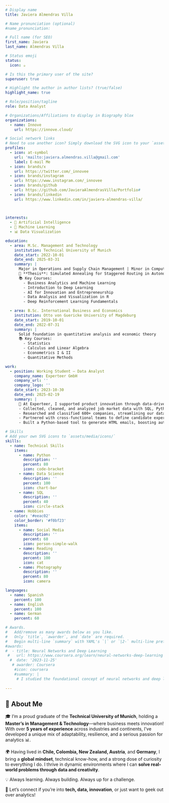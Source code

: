 ```yaml
---
# Display name
title: Javiera Almendras Villa

# Name pronunciation (optional)
#name_pronunciation: 

# Full name (for SEO)
first_name: Javiera
last_name: Almendras Villa

# Status emoji
status:
  icon: ☕️

# Is this the primary user of the site?
superuser: true

# Highlight the author in author lists? (true/false)
highlight_name: true

# Role/position/tagline
role: Data Analyst

# Organizations/Affiliations to display in Biography blox
organizations:
  - name: Innove
    url: https://innove.cloud/

# Social network links
# Need to use another icon? Simply download the SVG icon to your `assets/media/icons/` folder.
profiles:
  - icon: at-symbol
    url: 'mailto:javiera.almendras.villa@gmail.com'
    label: E-mail Me
  - icon: brands/x
    url: https://twitter.com/_innovee
  - icon: brands/instagram
    url: https://www.instagram.com/_innovee
  - icon: brands/github
    url: https://github.com/JavieraAlmendrasVilla/Portfolio#
  - icon: brands/linkedin
    url: https://www.linkedin.com/in/javiera-almendras-villa/
  
  

interests:
  - 🌟 Artificial Intelligence
  - 🤖 Machine Learning
  - 📊 Data Visualization

education:
  - area: M.Sc. Management and Technology  
    institution: Technical University of Munich  
    date_start: 2022-10-01  
    date_end: 2025-03-31  
    summary: |
      Major in Operations and Supply Chain Management | Minor in Computer Engineering  
      🧠 **Thesis**: Simulated Annealing for Staggered Routing in Autonomous Mobility-on-Demand  
      📚 Key Courses:  
        - Business Analytics and Machine Learning  
        - Introduction to Deep Learning  
        - AI for Innovation and Entrepreneurship  
        - Data Analysis and Visualization in R  
        - Deep Reinforcement Learning Fundamentals

  - area: B.Sc. International Business and Economics  
    institution: Otto von Guericke University of Magdeburg  
    date_start: 2019-10-01  
    date_end: 2022-07-31  
    summary: |
      Solid foundation in quantitative analysis and economic theory  
      📚 Key Courses:  
        - Statistics  
        - Calculus and Linear Algebra  
        - Econometrics I & II  
        - Quantitative Methods

work:
  - position: Working Student – Data Analyst  
    company_name: Experteer GmbH  
    company_url: ''  
    company_logo: ''  
    date_start: 2023-10-30  
    date_end: 2025-02-19  
    summary: |
      🚀 At Experteer, I supported product innovation through data-driven insights:  
      - Collected, cleaned, and analyzed job market data with SQL, Python, and Excel to improve ML models  
      - Researched and classified 600+ companies, streamlining our database for more accurate search results  
      - Partnered with cross-functional teams to define candidate expertise and enhance talent matching—cutting delivery time by 50%  
      - Built a Python-based tool to generate HTML emails, boosting automation and saving 90% of manual effort

# Skills
# Add your own SVG icons to `assets/media/icons/`
skills:
  - name: Technical Skills
    items:
      - name: Python
        description: ''
        percent: 80
        icon: code-bracket
      - name: Data Science
        description: ''
        percent: 100
        icon: chart-bar
      - name: SQL
        description: ''
        percent: 40
        icon: circle-stack
  - name: Hobbies
    color: '#eeac02'
    color_border: '#f0bf23'
    items:
      - name: Social Media
        description: ''
        percent: 60
        icon: person-simple-walk
      - name: Reading
        description: ''
        percent: 100
        icon: cat
      - name: Photography
        description: ''
        percent: 80
        icon: camera

languages:
  - name: Spanish
    percent: 100
  - name: English
    percent: 100
  - name: German
    percent: 60

# Awards.
#   Add/remove as many awards below as you like.
#   Only `title`, `awarder`, and `date` are required.
#   Begin multi-line `summary` with YAML's `|` or `|2-` multi-line prefix and indent 2 spaces below.
#awards:
#  - title: Neural Networks and Deep Learning
 #   url: https://www.coursera.org/learn/neural-networks-deep-learning
  #  date: '2023-11-25'
   # awarder: Coursera
    #icon: coursera
    #summary: |
     # I studied the foundational concept of neural networks and deep learning. By the end, I was familiar with the significant technological trends driving the rise of deep learning; build, train, and apply fully connected deep neural networks; implement efficient (vectorized) neural networks; identify key parameters in a neural network’s architecture; and apply deep learning to your own applications.
  
---
```


## 👋 About Me



🎓 I’m a proud graduate of the **Technical University of Munich**, holding a **Master’s in Management & Technology**—where business meets innovation! With over **5 years of experience** across industries and continents, I’ve developed a unique mix of adaptability, resilience, and a serious passion for analytics 📊.


🌍 Having lived in **Chile, Colombia, New Zealand, Austria**, and **Germany**, I bring a **global mindset**, technical know-how, and a strong dose of curiosity to everything I do. I thrive in dynamic environments where I can **solve real-world problems through data and creativity**.

💡 Always learning. Always building. Always up for a challenge.

🤝 Let’s connect if you’re into **tech, data, innovation**, or just want to geek out over analytics!
